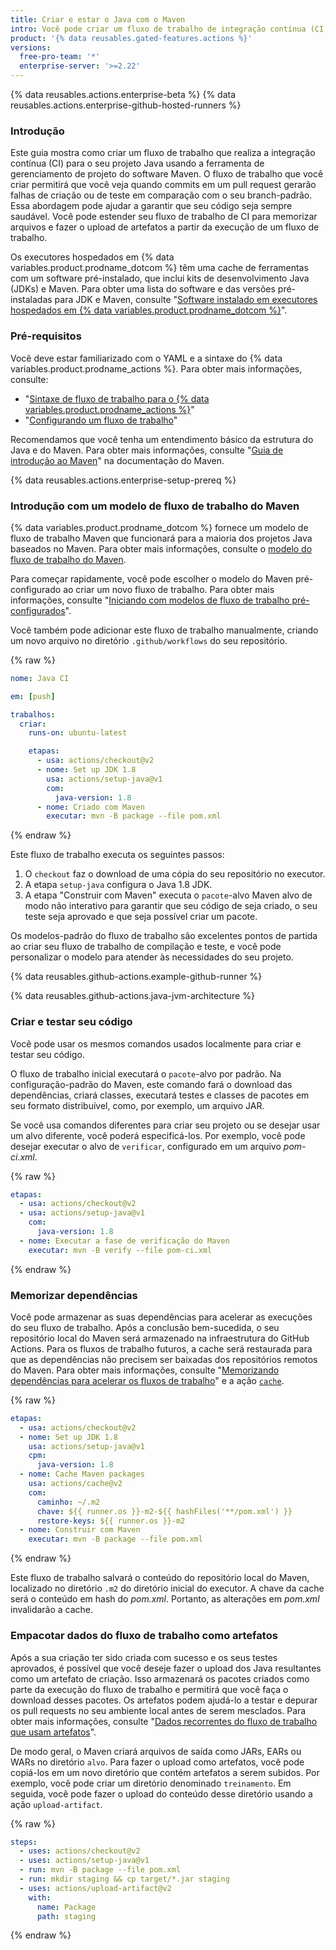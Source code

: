 ```yaml
---
title: Criar e estar o Java com o Maven
intro: Você pode criar um fluxo de trabalho de integração contínua (CI) no GitHub Actions para criar e testar o seu projeto Java com o Maven.
product: '{% data reusables.gated-features.actions %}'
versions:
  free-pro-team: '*'
  enterprise-server: '>=2.22'
---
```


{% data reusables.actions.enterprise-beta %}
{% data reusables.actions.enterprise-github-hosted-runners %}

### Introdução

Este guia mostra como criar um fluxo de trabalho que realiza a integração contínua (CI) para o seu projeto Java usando a ferramenta de gerenciamento de projeto do software Maven. O fluxo de trabalho que você criar permitirá que você veja quando commits em um pull request gerarão falhas de criação ou de teste em comparação com o seu branch-padrão. Essa abordagem pode ajudar a garantir que seu código seja sempre saudável. Você pode estender seu fluxo de trabalho de CI para memorizar arquivos e fazer o upload de artefatos a partir da execução de um fluxo de trabalho.

Os executores hospedados em {% data variables.product.prodname_dotcom %} têm uma cache de ferramentas com um software pré-instalado, que inclui kits de desenvolvimento Java (JDKs) e Maven. Para obter uma lista do software e das versões pré-instaladas para JDK e Maven, consulte "[Software instalado em executores hospedados em {% data variables.product.prodname_dotcom %}](/actions/automating-your-workflow-with-github-actions/software-installed-on-github-hosted-runners)".

### Pré-requisitos

Você deve estar familiarizado com o YAML e a sintaxe do {% data variables.product.prodname_actions %}. Para obter mais informações, consulte:
- "[Sintaxe de fluxo de trabalho para o {% data variables.product.prodname_actions %}](/actions/automating-your-workflow-with-github-actions/workflow-syntax-for-github-actions)"
- "[Configurando um fluxo de trabalho](/actions/automating-your-workflow-with-github-actions/configuring-a-workflow)"

Recomendamos que você tenha um entendimento básico da estrutura do Java e do Maven. Para obter mais informações, consulte "[Guia de introdução ao Maven](http://maven.apache.org/guides/getting-started/index.html)" na documentação do Maven.

{% data reusables.actions.enterprise-setup-prereq %}

### Introdução com um modelo de fluxo de trabalho do Maven

{% data variables.product.prodname_dotcom %} fornece um modelo de fluxo de trabalho Maven que funcionará para a maioria dos projetos Java baseados no Maven. Para obter mais informações, consulte o [modelo do fluxo de trabalho do Maven](https://github.com/actions/starter-workflows/blob/master/ci/maven.yml).

Para começar rapidamente, você pode escolher o modelo do Maven pré-configurado ao criar um novo fluxo de trabalho. Para obter mais informações, consulte "[Iniciando com modelos de fluxo de trabalho pré-configurados](/actions/automating-your-workflow-with-github-actions/starting-with-preconfigured-workflow-templates)".

Você também pode adicionar este fluxo de trabalho manualmente, criando um novo arquivo no diretório `.github/workflows` do seu repositório.

{% raw %}
```yaml
nome: Java CI

em: [push]

trabalhos:
  criar:
    runs-on: ubuntu-latest

    etapas:
      - usa: actions/checkout@v2
      - nome: Set up JDK 1.8
        usa: actions/setup-java@v1
        com:
          java-version: 1.8
      - nome: Criado com Maven
        executar: mvn -B package --file pom.xml
```
{% endraw %}

Este fluxo de trabalho executa os seguintes passos:

1. O `checkout` faz o download de uma cópia do seu repositório no executor.
2. A etapa `setup-java` configura o Java 1.8 JDK.
3. A etapa "Construir com Maven" executa o `pacote`-alvo Maven alvo de modo não interativo para garantir que seu código de seja criado, o seu teste seja aprovado e que seja possível criar um pacote.

Os modelos-padrão do fluxo de trabalho são excelentes pontos de partida ao criar seu fluxo de trabalho de compilação e teste, e você pode personalizar o modelo para atender às necessidades do seu projeto.

{% data reusables.github-actions.example-github-runner %}

{% data reusables.github-actions.java-jvm-architecture %}

### Criar e testar seu código

Você pode usar os mesmos comandos usados localmente para criar e testar seu código.

O fluxo de trabalho inicial executará o `pacote`-alvo por padrão. Na configuração-padrão do Maven, este comando fará o download das dependências, criará classes, executará testes e classes de pacotes em seu formato distribuível, como, por exemplo, um arquivo JAR.

Se você usa comandos diferentes para criar seu projeto ou se desejar usar um alvo diferente, você poderá especificá-los. Por exemplo, você pode desejar executar o alvo de `verificar`, configurado em um arquivo _pom-ci.xml_.

{% raw %}
```yaml
etapas:
  - usa: actions/checkout@v2
  - usa: actions/setup-java@v1
    com:
      java-version: 1.8
  - nome: Executar a fase de verificação do Maven
    executar: mvn -B verify --file pom-ci.xml
```
{% endraw %}

### Memorizar dependências

Você pode armazenar as suas dependências para acelerar as execuções do seu fluxo de trabalho. Após a conclusão bem-sucedida, o seu repositório local do Maven será armazenado na infraestrutura do GitHub Actions. Para os fluxos de trabalho futuros, a cache será restaurada para que as dependências não precisem ser baixadas dos repositórios remotos do Maven. Para obter mais informações, consulte "[Memorizando dependências para acelerar os fluxos de trabalho](/actions/automating-your-workflow-with-github-actions/caching-dependencies-to-speed-up-workflows)" e a ação [`cache`](https://github.com/marketplace/actions/cache).

{% raw %}
```yaml
etapas:
  - usa: actions/checkout@v2
  - nome: Set up JDK 1.8
    usa: actions/setup-java@v1
    cpm:
      java-version: 1.8
  - nome: Cache Maven packages
    usa: actions/cache@v2
    com:
      caminho: ~/.m2
      chave: ${{ runner.os }}-m2-${{ hashFiles('**/pom.xml') }}
      restore-keys: ${{ runner.os }}-m2
  - nome: Construir com Maven
    executar: mvn -B package --file pom.xml
```
{% endraw %}

Este fluxo de trabalho salvará o conteúdo do repositório local do Maven, localizado no diretório `.m2` do diretório inicial do executor. A chave da cache será o conteúdo em hash do _pom.xml_. Portanto, as alterações em _pom.xml_ invalidarão a cache.

### Empacotar dados do fluxo de trabalho como artefatos

Após a sua criação ter sido criada com sucesso e os seus testes aprovados, é possível que você deseje fazer o upload dos Java resultantes como um artefato de criação. Isso armazenará os pacotes criados como parte da execução do fluxo de trabalho e permitirá que você faça o download desses pacotes. Os artefatos podem ajudá-lo a testar e depurar os pull requests no seu ambiente local antes de serem mesclados. Para obter mais informações, consulte "[Dados recorrentes do fluxo de trabalho que usam artefatos](/actions/automating-your-workflow-with-github-actions/persisting-workflow-data-using-artifacts)".

De modo geral, o Maven criará arquivos de saída como JARs, EARs ou WARs no diretório `alvo`. Para fazer o upload como artefatos, você pode copiá-los em um novo diretório que contém artefatos a serem subidos. Por exemplo, você pode criar um diretório denominado `treinamento`. Em seguida, você pode fazer o upload do conteúdo desse diretório usando a ação `upload-artifact`.

{% raw %}
```yaml
steps:
  - uses: actions/checkout@v2
  - uses: actions/setup-java@v1
  - run: mvn -B package --file pom.xml
  - run: mkdir staging && cp target/*.jar staging
  - uses: actions/upload-artifact@v2
    with:
      name: Package
      path: staging
```
{% endraw %}
